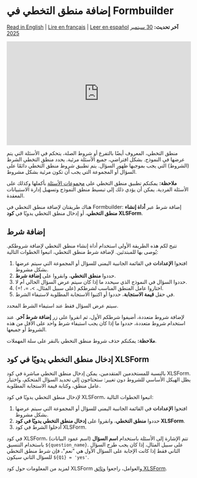 # إضافة منطق التخطي في Formbuilder
<a href="../skip_logic.html">Read in English</a> | <a href="../fr/skip_logic.html">Lire en français</a> | <a href="../es/skip_logic.html">Leer en español</a>
**آخر تحديث:** <a href="https://github.com/kobotoolbox/docs/blob/0d832566f7fb9d5e452c73468e52ec242eac992f/source/skip_logic.md" class="reference">30 سبتمبر 2025</a>

<iframe src="https://www.youtube.com/embed/uLSnoG0mqV4?si=63o4YeQUZWOsZmfF" style="width: 100%; aspect-ratio: 16 / 9; height: auto; border: 0;" title="YouTube video player" frameborder="0" allow="accelerometer; autoplay; clipboard-write; encrypted-media; gyroscope; picture-in-picture; web-share" allowfullscreen></iframe>

منطق التخطي، المعروف أيضًا بالتفرع أو شروط الصلة، يتحكم في الأسئلة التي يتم عرضها في النموذج. بشكل افتراضي، جميع الأسئلة مرئية. يحدد منطق التخطي الشرط (الشروط) التي يجب بموجبها ظهور السؤال. يتم تطبيق شروط منطق التخطي دائمًا على السؤال أو المجموعة التي يجب أن تكون مرئية بشكل مشروط.

<p class="note">
    <strong>ملاحظة:</strong> يمكنكم تطبيق منطق التخطي على <a href="group_repeat.html">مجموعات الأسئلة</a> بأكملها وكذلك على الأسئلة الفردية. يمكن أن يؤدي ذلك إلى تبسيط منطق النموذج وتسهيل إدارة الاستبيانات المعقدة.
</p>

هناك طريقتان لإضافة منطق التخطي في Formbuilder: إضافة شرط عبر **أداة إنشاء منطق التخطي**، أو إدخال منطق التخطي يدويًا في **كود XLSForm**.

## إضافة شرط

تتيح لكم هذه الطريقة الأولى استخدام أداة إنشاء منطق التخطي لإضافة شروطكم. يُوصى بها للمبتدئين. لإضافة شرط منطق التخطي، اتبعوا الخطوات التالية:

1. افتحوا <i class="k-icon-settings"></i> **الإعدادات** في القائمة الجانبية اليمنى للسؤال أو المجموعة التي سيتم عرضها بشكل مشروط.
2. حددوا **منطق التخطي**، وانقروا على **إضافة شرط**.
3. حددوا السؤال في النموذج الذي سيحدد ما إذا كان سيتم عرض السؤال الحالي أم لا.
4. اختاروا عامل المنطق المناسب لشرطكم (على سبيل المثال، >، =، !=).
5. في حقل **قيمة الاستجابة**، حددوا أو اكتبوا الاستجابة المطلوبة لاستيفاء الشرط.

سيتم عرض السؤال فقط عند استيفاء الشرط المحدد.

لإضافة شروط متعددة، أضيفوا شرطكم الأول، ثم انقروا على زر **إضافة شرط آخر**. عند استخدام شروط متعددة، حددوا ما إذا كان يجب استيفاء شرط واحد على الأقل من هذه الشروط أو جميعها.

<p class="note">
    <strong>ملاحظة:</strong> يمكنكم حذف شروط منطق التخطي بالنقر على <i class="k-icon-trash"></i> سلة المهملات.
</p>

## إدخال منطق التخطي يدويًا في كود XLSForm
بالنسبة للمستخدمين المتقدمين، يمكن إدخال منطق التخطي مباشرة في كود XLSForm. يظل الهيكل الأساسي للشروط دون تغيير: ستحتاجون إلى تحديد السؤال المتحكم، واختيار عامل منطق، وكتابة قيمة الاستجابة المطلوبة.

لإدخال منطق التخطي يدويًا في كود XLSForm، اتبعوا الخطوات التالية:
1. افتحوا <i class="k-icon-settings"></i> **الإعدادات** في القائمة الجانبية اليمنى للسؤال أو المجموعة التي سيتم عرضها بشكل مشروط.
2. حددوا **منطق التخطي**، وانقروا على **إدخال منطق التخطي يدويًا في كود XLSForm**.
3. أدخلوا الشرط في كود XLSForm.

في كود XLSForm، تتم الإشارة إلى الأسئلة باستخدام **اسم السؤال** (اسم عمود البيانات) باستخدام التنسيق `${question_name}`. على سبيل المثال، إذا كان يجب طرح السؤال الثاني فقط إذا كانت الإجابة على السؤال الأول هي "نعم"، فإن شرط منطق التخطي للسؤال الثاني سيكون `${Q1} = 'yes'`.

<p class="note">
    لمزيد من المعلومات حول كود XLSForm والعوامل، راجعوا <a href="https://xlsform.org/en/#relevant">وثائق XLSForm</a>.
</p>
